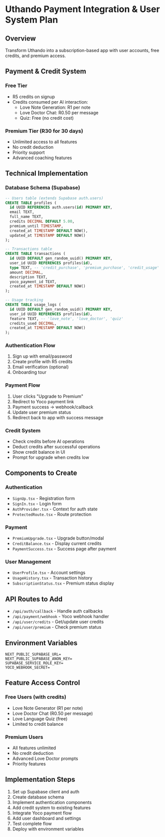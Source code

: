 # Uthando Payment Integration & User System Plan

## Overview
Transform Uthando into a subscription-based app with user accounts, free credits, and premium access.

## Payment & Credit System

### Free Tier
- R5 credits on signup
- Credits consumed per AI interaction:
  - Love Note Generation: R1 per note
  - Love Doctor Chat: R0.50 per message
  - Quiz: Free (no credit cost)

### Premium Tier (R30 for 30 days)
- Unlimited access to all features
- No credit deduction
- Priority support
- Advanced coaching features

## Technical Implementation

### Database Schema (Supabase)
```sql
-- Users table (extends Supabase auth.users)
CREATE TABLE profiles (
  id UUID REFERENCES auth.users(id) PRIMARY KEY,
  email TEXT,
  full_name TEXT,
  credits DECIMAL DEFAULT 5.00,
  premium_until TIMESTAMP,
  created_at TIMESTAMP DEFAULT NOW(),
  updated_at TIMESTAMP DEFAULT NOW()
);

-- Transactions table
CREATE TABLE transactions (
  id UUID DEFAULT gen_random_uuid() PRIMARY KEY,
  user_id UUID REFERENCES profiles(id),
  type TEXT, -- 'credit_purchase', 'premium_purchase', 'credit_usage'
  amount DECIMAL,
  description TEXT,
  yoco_payment_id TEXT,
  created_at TIMESTAMP DEFAULT NOW()
);

-- Usage tracking
CREATE TABLE usage_logs (
  id UUID DEFAULT gen_random_uuid() PRIMARY KEY,
  user_id UUID REFERENCES profiles(id),
  feature TEXT, -- 'love_note', 'love_doctor', 'quiz'
  credits_used DECIMAL,
  created_at TIMESTAMP DEFAULT NOW()
);
```

### Authentication Flow
1. Sign up with email/password
2. Create profile with R5 credits
3. Email verification (optional)
4. Onboarding tour

### Payment Flow
1. User clicks "Upgrade to Premium"
2. Redirect to Yoco payment link
3. Payment success → webhook/callback
4. Update user premium status
5. Redirect back to app with success message

### Credit System
- Check credits before AI operations
- Deduct credits after successful operations
- Show credit balance in UI
- Prompt for upgrade when credits low

## Components to Create

### Authentication
- `SignUp.tsx` - Registration form
- `SignIn.tsx` - Login form
- `AuthProvider.tsx` - Context for auth state
- `ProtectedRoute.tsx` - Route protection

### Payment
- `PremiumUpgrade.tsx` - Upgrade button/modal
- `CreditBalance.tsx` - Display current credits
- `PaymentSuccess.tsx` - Success page after payment

### User Management
- `UserProfile.tsx` - Account settings
- `UsageHistory.tsx` - Transaction history
- `SubscriptionStatus.tsx` - Premium status display

## API Routes to Add
- `/api/auth/callback` - Handle auth callbacks
- `/api/payment/webhook` - Yoco webhook handler
- `/api/user/credits` - Get/update user credits
- `/api/user/premium` - Check premium status

## Environment Variables
```
NEXT_PUBLIC_SUPABASE_URL=
NEXT_PUBLIC_SUPABASE_ANON_KEY=
SUPABASE_SERVICE_ROLE_KEY=
YOCO_WEBHOOK_SECRET=
```

## Feature Access Control

### Free Users (with credits)
- Love Note Generator (R1 per note)
- Love Doctor Chat (R0.50 per message)
- Love Language Quiz (free)
- Limited to credit balance

### Premium Users
- All features unlimited
- No credit deduction
- Advanced Love Doctor prompts
- Priority features

## Implementation Steps
1. Set up Supabase client and auth
2. Create database schema
3. Implement authentication components
4. Add credit system to existing features
5. Integrate Yoco payment flow
6. Add user dashboard and settings
7. Test complete flow
8. Deploy with environment variables

